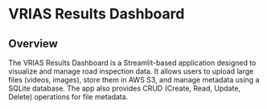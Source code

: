 # VRIAS Results Dashboard

## Overview

The VRIAS Results Dashboard is a Streamlit-based application designed to visualize and manage road inspection data. It allows users to upload large files (videos, images), store them in AWS S3, and manage metadata using a SQLite database. The app also provides CRUD (Create, Read, Update, Delete) operations for file metadata.
